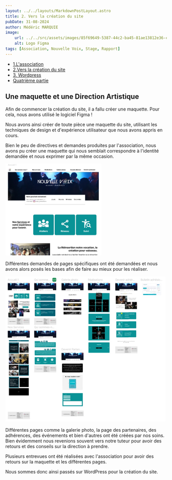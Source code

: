 ```yaml
---
layout: ../../layouts/MarkdownPostLayout.astro
title: 2. Vers la création du site
pubDate: 31-08-2024
author: Médéric MARQUIE
image: 
    url: ../../src/assets/images/85f69649-5387-44c2-ba45-81ae13812e36-cover.png
    alt: Logo Figma
tags: [Association, Nouvelle Voix, Stage, Rapport]
---
```


- [1.L'association](/rapport/1.asso_Nouvelle-Voix)
- [2.Vers la création du site](/rapport/2.creation_maquette)
- [3. Wordpress ](/rapport/3.wordpress)
- [Quatrième partie](/rapport/4.le_stage)

## Une maquette et une Direction Artistique

Afin de commencer la création du site, il a fallu créer une maquette. 
Pour cela, nous avons utilisé le logiciel Figma ! 

Nous avons ainsi créer de toute pièce une maquette du site, utilisant les techniques de design et d'expérience utilisateur que nous avons appris en cours.

Bien le peu de directives et demandes produites par l'association, nous avons pu créer une maquette qui nous semblait correspondre à l'identité demandée et nous exprimer par la même occasion.

<img src="../../assets/images/maquette_accueil.jpg" width="300" alt="page accueil">

Différentes demandes de pages spécifiques ont été demandées et nous avons alors posés les bases afin de faire au mieux pour les réaliser.

<img src="../../assets/images/maquette_overview.jpg" width="500" alt="maquette overview">

Différentes pages comme la galerie photo, la page des partenaires, des adhérences, des événements et bien d'autres ont été créées par nos soins.
Bien évidemment nous revenions souvent vers notre tuteur pour avoir des retours et des conseils sur la direction à prendre.

Plusieurs entrevues ont été réalisées avec l'association pour avoir des retours sur la maquette et les différentes pages.

Nous sommes donc ainsi passés sur WordPress pour la création du site. 